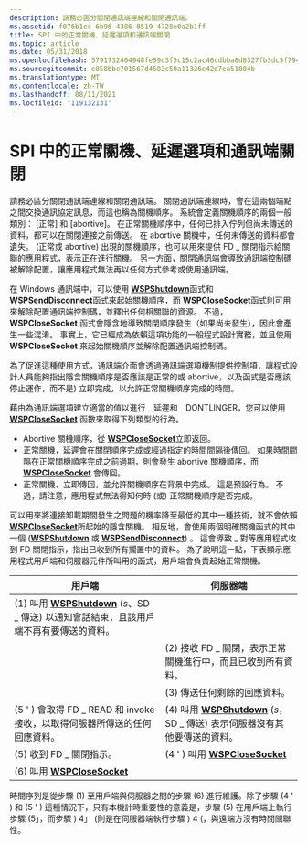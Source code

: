 ```yaml
---
description: 請務必區分關閉通訊端連線和關閉通訊端。
ms.assetid: f076b1ec-6b96-4386-8519-4728e0a2b1ff
title: SPI 中的正常關機、延遲選項和通訊端關閉
ms.topic: article
ms.date: 05/31/2018
ms.openlocfilehash: 5791732404948fe59d3f5c15c2ac46cdbba8d8327fb3dc5f794be1f070a9eeff
ms.sourcegitcommit: e858bbe701567d4583c50a11326e42d7ea51804b
ms.translationtype: MT
ms.contentlocale: zh-TW
ms.lasthandoff: 08/11/2021
ms.locfileid: "119132131"
---
```

# <a name="graceful-shutdown-linger-options-and-socket-closure-in-the-spi"></a>SPI 中的正常關機、延遲選項和通訊端關閉

請務必區分關閉通訊端連線和關閉通訊端。 關閉通訊端連線時，會在這兩個端點之間交換通訊協定訊息，而這也稱為關機順序。 系統會定義關機順序的兩個一般類別： [正常] 和 [abortive]。 在正常關機順序中，任何已排入佇列但尚未傳送的資料，都可以在關閉連接之前傳送。 在 abortive 關機中，任何未傳送的資料都會遺失。  (正常或 abortive) 出現的關機順序，也可以用來提供 FD \_ 關閉指示給關聯的應用程式，表示正在進行關機。 另一方面，關閉通訊端會導致通訊端控制碼被解除配置，讓應用程式無法再以任何方式參考或使用通訊端。

在 Windows 通訊端中，可以使用 [**WSPShutdown**](/previous-versions/windows/desktop/legacy/ms742294(v=vs.85))函式和 [**WSPSendDisconnect**](/previous-versions/windows/desktop/legacy/ms742290(v=vs.85))函式來起始關機順序，而 [**WSPCloseSocket**](/previous-versions/windows/hardware/network/ff566273(v=vs.85))函式則可用來解除配置通訊端控制碼，並釋出任何相關聯的資源。 不過， **WSPCloseSocket** 函式會隱含地導致關閉順序發生（如果尚未發生），因此會產生一些混淆。 事實上，它已經成為依賴這項功能的一般程式設計實務，並且使用 **WSPCloseSocket** 來起始關機順序並解除配置通訊端控制碼。

為了促進這種使用方式，通訊端介面會透過通訊端選項機制提供控制項，讓程式設計人員能夠指出隱含關機順序是否應該是正常的或 abortive，以及函式是否應該停止運作，而不是) 立即完成，以允許正常關機順序完成的時間。

藉由為通訊端選項建立適當的值以進行 \_ 延遲和 \_ DONTLINGER，您可以使用 [**WSPCloseSocket**](/previous-versions/windows/hardware/network/ff566273(v=vs.85)) 函數來取得下列類型的行為。

-   Abortive 關機順序，從 [**WSPCloseSocket**](/previous-versions/windows/hardware/network/ff566273(v=vs.85))立即返回。
-   正常關機，延遲會在關閉順序完成或經過指定的時間間隔後傳回。 如果時間間隔在正常關機順序完成之前過期，則會發生 abortive 關機順序，而 [**WSPCloseSocket**](/previous-versions/windows/hardware/network/ff566273(v=vs.85)) 會傳回。
-   正常關機、立即傳回，並允許關機順序在背景中完成。 這是預設行為。 不過，請注意，應用程式無法得知何時 (或) 正常關機順序是否完成。

可以用來將連接卸載期間發生之問題的機率降至最低的其中一種技術，就不會依賴 [**WSPCloseSocket**](/previous-versions/windows/hardware/network/ff566273(v=vs.85))所起始的隱含關機。 相反地，會使用兩個明確關機函式的其中一個 ([**WSPShutdown**](/previous-versions/windows/desktop/legacy/ms742294(v=vs.85)) 或 [**WSPSendDisconnect**](/previous-versions/windows/desktop/legacy/ms742290(v=vs.85))) 。 這會導致 \_ 對等應用程式收到 FD 關閉指示，指出已收到所有擱置中的資料。 為了說明這一點，下表顯示應用程式用戶端和伺服器元件所叫用的函式，用戶端會負責起始正常關機。

| 用戶端                                                                                                                         | 伺服器端                                                                                                  |
|-------------------------------------------------------------------------------------------------------------------------------------|--------------------------------------------------------------------------------------------------------------|
|  (1) 叫用 [**WSPShutdown**](/previous-versions/windows/desktop/legacy/ms742294(v=vs.85)) (*s*、SD \_ 傳送) 以通知會話結束，且該用戶端不再有要傳送的資料。 |                                                                                                              |
|                                                                                                                                     |  (2) 接收 FD \_ 關閉，表示正常關機進行中，而且已收到所有資料。        |
|                                                                                                                                     |  (3) 傳送任何剩餘的回應資料。                                                                       |
|  (5 ' ) 會取得 FD \_ READ 和 invoke 接收，以取得伺服器所傳送的任何回應資料。                                                         |  (4) 叫用 [**WSPShutdown**](/previous-versions/windows/desktop/legacy/ms742294(v=vs.85)) (*s*，SD \_ 傳送) 表示伺服器沒有其他要傳送的資料。 |
|  (5) 收到 FD \_ 關閉指示。                                                                                                  |  (4 ' ) 叫用 [ **WSPCloseSocket**](/previous-versions/windows/hardware/network/ff566273(v=vs.85))                                                      |
|  (6) 叫用 [ **WSPCloseSocket**](/previous-versions/windows/hardware/network/ff566273(v=vs.85))                                                                              |                                                                                                              |



 

時間序列是從步驟 (1) 至用戶端與伺服器之間的步驟 (6) 進行維護。除了步驟 (4 ' ) 和 (5 ' ) 這種情況下，只有本機計時重要性的意義是，步驟 (5) 在用戶端上執行步驟 (5」，而步驟 ) 4」 (則是在伺服器端執行步驟 ) 4 (，與遠端方沒有時間關聯性。

 

 
